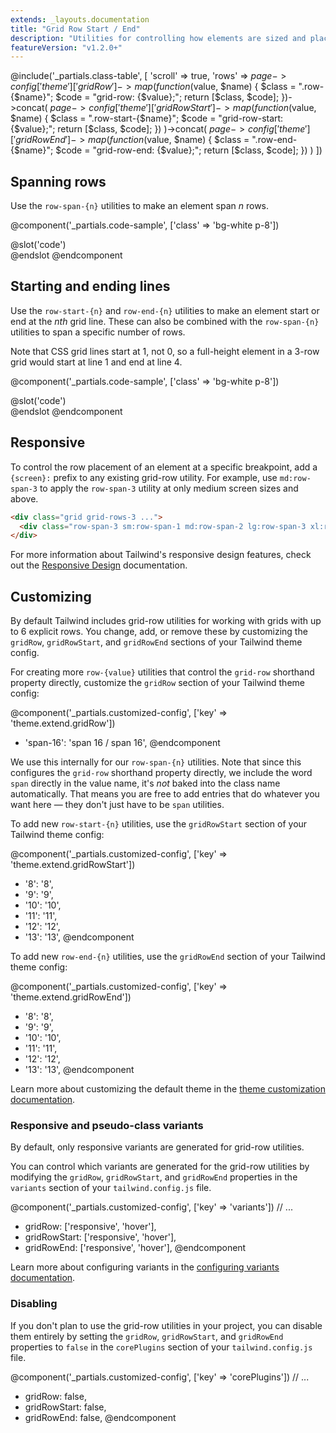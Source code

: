 ```yaml
---
extends: _layouts.documentation
title: "Grid Row Start / End"
description: "Utilities for controlling how elements are sized and placed across grid rows."
featureVersion: "v1.2.0+"
---
```



@include('_partials.class-table', [
  'scroll' => true,
  'rows' => $page->config['theme']['gridRow']->map(function ($value, $name) {
    $class = ".row-{$name}";
    $code = "grid-row: {$value};";
    return [$class, $code];
  })->concat(
    $page->config['theme']['gridRowStart']->map(function ($value, $name) {
      $class = ".row-start-{$name}";
      $code = "grid-row-start: {$value};";
      return [$class, $code];
    })
  )->concat(
    $page->config['theme']['gridRowEnd']->map(function ($value, $name) {
      $class = ".row-end-{$name}";
      $code = "grid-row-end: {$value};";
      return [$class, $code];
    })
  )
])

## Spanning rows

Use the `row-span-{n}` utilities to make an element span _n_ rows.

@component('_partials.code-sample', ['class' => 'bg-white p-8'])
<div class="h-64 grid grid-rows-3 grid-flow-col gap-4">
  <div class="row-span-3 bg-gray-500"></div>
  <div class="row-span-1 col-span-2 bg-gray-300"></div>
  <div class="row-span-2 col-span-2 bg-gray-300"></div>
</div>
@slot('code')
<div class="grid grid-rows-3 grid-flow-col gap-4">
  <div class="row-span-3 ..."></div>
  <div class="row-span-1 col-span-2 ..."></div>
  <div class="row-span-2 col-span-2 ..."></div>
</div>
@endslot
@endcomponent

## Starting and ending lines

Use the `row-start-{n}` and `row-end-{n}` utilities to make an element start or end at the _nth_ grid line. These can also be combined with the `row-span-{n}` utilities to span a specific number of rows.

Note that CSS grid lines start at 1, not 0, so a full-height element in a 3-row grid would start at line 1 and end at line 4.

@component('_partials.code-sample', ['class' => 'bg-white p-8'])
<div class="h-64 grid grid-rows-3 grid-flow-col gap-4">
  <div class="row-start-2 row-span-2 bg-gray-500"></div>
  <div class="row-end-3 row-span-2 bg-gray-300"></div>
  <div class="row-start-1 row-end-4 bg-gray-500"></div>
</div>
@slot('code')
<div class="grid grid-rows-3 grid-flow-col gap-4">
  <div class="row-start-2 row-span-2 ..."></div>
  <div class="row-end-3 row-span-2 ..."></div>
  <div class="row-start-1 row-end-4 ..."></div>
</div>
@endslot
@endcomponent

## Responsive

To control the row placement of an element at a specific breakpoint, add a `{screen}:` prefix to any existing grid-row utility. For example, use `md:row-span-3` to apply the `row-span-3` utility at only medium screen sizes and above.

```html
<div class="grid grid-rows-3 ...">
  <div class="row-span-3 sm:row-span-1 md:row-span-2 lg:row-span-3 xl:row-span-1 ..."></div>
</div>
```

For more information about Tailwind's responsive design features, check out the [Responsive Design](/docs/responsive-design) documentation.

## Customizing

By default Tailwind includes grid-row utilities for working with grids with up to 6 explicit rows. You change, add, or remove these by customizing the `gridRow`, `gridRowStart`, and `gridRowEnd` sections of your Tailwind theme config.

For creating more `row-{value}` utilities that control the `grid-row` shorthand property directly, customize the `gridRow` section of your Tailwind theme config:

@component('_partials.customized-config', ['key' => 'theme.extend.gridRow'])
+ 'span-16': 'span 16 / span 16',
@endcomponent

We use this internally for our `row-span-{n}` utilities. Note that since this configures the `grid-row` shorthand property directly, we include the word `span` directly in the value name, it's _not_ baked into the class name automatically. That means you are free to add entries that do whatever you want here — they don't just have to be `span` utilities.

To add new `row-start-{n}` utilities, use the `gridRowStart` section of your Tailwind theme config:

@component('_partials.customized-config', ['key' => 'theme.extend.gridRowStart'])
+ '8': '8',
+ '9': '9',
+ '10': '10',
+ '11': '11',
+ '12': '12',
+ '13': '13',
@endcomponent

To add new `row-end-{n}` utilities, use the `gridRowEnd` section of your Tailwind theme config:

@component('_partials.customized-config', ['key' => 'theme.extend.gridRowEnd'])
+ '8': '8',
+ '9': '9',
+ '10': '10',
+ '11': '11',
+ '12': '12',
+ '13': '13',
@endcomponent

Learn more about customizing the default theme in the [theme customization documentation](/docs/theme#customizing-the-default-theme).


### Responsive and pseudo-class variants

By default, only responsive variants are generated for grid-row utilities.

You can control which variants are generated for the grid-row utilities by modifying the `gridRow`, `gridRowStart`, and `gridRowEnd` properties in the `variants` section of your `tailwind.config.js` file.

@component('_partials.customized-config', ['key' => 'variants'])
  // ...
+ gridRow: ['responsive', 'hover'],
+ gridRowStart: ['responsive', 'hover'],
+ gridRowEnd: ['responsive', 'hover'],
@endcomponent

Learn more about configuring variants in the [configuring variants documentation](/docs/configuring-variants/).

### Disabling

If you don't plan to use the grid-row utilities in your project, you can disable them entirely by setting the `gridRow`, `gridRowStart`, and `gridRowEnd` properties to `false` in the `corePlugins` section of your `tailwind.config.js` file.

@component('_partials.customized-config', ['key' => 'corePlugins'])
  // ...
+ gridRow: false,
+ gridRowStart: false,
+ gridRowEnd: false,
@endcomponent
